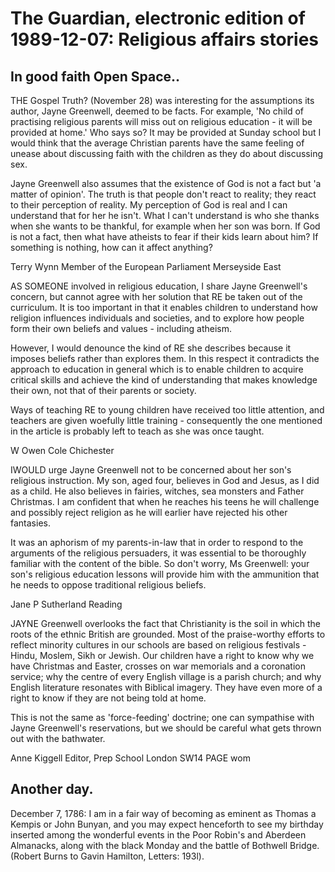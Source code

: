 # The Guardian, electronic edition of 1989-12-07: Religious affairs stories

## In good faith Open Space..

THE Gospel Truth?
(November 28) was interesting for the assumptions its author, Jayne Greenwell, deemed to be facts.
For example, 'No child of practising religious parents will miss out on religious education - it will be provided at home.'
Who says so?
It may be provided at Sunday school but I would think that the average Christian parents have the same feeling of unease about discussing faith with the children as they do about discussing sex.

Jayne Greenwell also assumes that the existence of God is not a fact but 'a matter of opinion'.
The truth is that people don't react to reality; they react to their perception of reality.
My perception of God is real and I can understand that for her he isn't.
What I can't understand is who she thanks when she wants to be thankful, for example when her son was born.
If God is not a fact, then what have atheists to fear if their kids learn about him?
If something is nothing, how can it affect anything?

Terry Wynn Member of the European Parliament Merseyside East

AS SOMEONE involved in religious education, I share Jayne Greenwell's concern, but cannot agree with her solution that RE be taken out of the curriculum.
It is too important in that it enables children to understand how religion influences individuals and societies, and to explore how people form their own beliefs and values - including atheism.

However, I would denounce the kind of RE she describes because it imposes beliefs rather than explores them.
In this respect it contradicts the approach to education in general which is to enable children to acquire critical skills and achieve the kind of understanding that makes knowledge their own, not that of their parents or society.

Ways of teaching RE to young children have received too little attention, and teachers are given woefully little training - consequently the one mentioned in the article is probably left to teach as she was once taught.

W Owen Cole Chichester

IWOULD urge Jayne Greenwell not to be concerned about her son's religious instruction.
My son, aged four, believes in God and Jesus, as I did as a child.
He also believes in fairies, witches, sea monsters and Father Christmas.
I am confident that when he reaches his teens he will challenge and possibly reject religion as he will earlier have rejected his other fantasies.

It was an aphorism of my parents-in-law that in order to respond to the arguments of the religious persuaders, it was essential to be thoroughly familiar with the content of the bible.
So don't worry, Ms Greenwell: your son's religious education lessons will provide him with the ammunition that he needs to oppose traditional religious beliefs.

Jane P Sutherland Reading

JAYNE Greenwell overlooks the fact that Christianity is the soil in which the roots of the ethnic British are grounded.
Most of the praise-worthy efforts to reflect minority cultures in our schools are based on religious festivals - Hindu, Moslem, Sikh or Jewish.
Our children have a right to know why we have Christmas and Easter, crosses on war memorials and a coronation service; why the centre of every English village is a parish church; and why English literature resonates with Biblical imagery.
They have even more of a right to know if they are not being told at home.

This is not the same as 'force-feeding' doctrine; one can sympathise with Jayne Greenwell's reservations, but we should be careful what gets thrown out with the bathwater.

Anne Kiggell Editor, Prep School London SW14 PAGE wom

## Another day.

December 7, 1786: I am in a fair way of becoming as eminent as Thomas a Kempis or John Bunyan, and you may expect henceforth to see my birthday inserted among the wonderful events in the Poor Robin's and Aberdeen Almanacks, along with the black Monday and the battle of Bothwell Bridge.
(Robert Burns to Gavin Hamilton, Letters: 193l).

